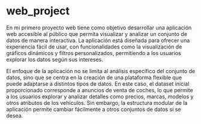 # web_project
En mi primero proyecto web tiene como objetivo desarrollar una aplicación web accesible al público que permita visualizar y analizar un conjunto de datos de manera interactiva. La aplicación está diseñada para ofrecer una experiencia fácil de usar, con funcionalidades como la visualización de gráficos dinámicos y filtros personalizados, permitiendo a los usuarios explorar los datos según sus intereses.

El enfoque de la aplicación no se limita al análisis específico del conjunto de datos, sino que se centra en la creación de una plataforma flexible que puede adaptarse a distintos tipos de datos. En este caso, el dataset inicial proporcionado corresponde a anuncios de venta de coches, lo que permite a los usuarios explorar y analizar detalles como precios, marcas, modelos y otros atributos de los vehículos. Sin embargo, la estructura modular de la aplicación permite cambiar fácilmente a otros conjuntos de datos si se desea.
